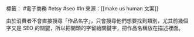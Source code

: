 標籤： #電子商務 #etsy #seo #ln
來源：[[make us human 文案]]

由於消費者不會直接搜尋「作品名字」，只會搜尋他們想要找到類別，尤其前幾個字又是 SEO 的關鍵，所以把開頭的字留給關鍵字，把作品名稱放在描述裡面。